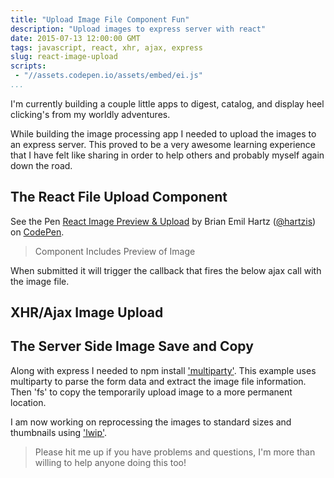 ```yaml
---
title: "Upload Image File Component Fun"
description: "Upload images to express server with react"
date: 2015-07-13 12:00:00 GMT
tags: javascript, react, xhr, ajax, express
slug: react-image-upload
scripts:
 - "//assets.codepen.io/assets/embed/ei.js"
...
```


I'm currently building a couple little apps to digest, catalog, and display heel clicking's from my worldly adventures.  


While building the image processing app I needed to upload the images to an express server. This proved to be a very awesome learning experience that I have felt like sharing in order to help others and probably myself again down the road.

## The React File Upload Component

<p data-height="436" data-theme-id="9092" data-slug-hash="VvNGZP" data-default-tab="result" data-user="hartzis" class='codepen'>See the Pen <a href='http://codepen.io/hartzis/pen/VvNGZP/'>React Image Preview & Upload</a> by Brian Emil Hartz (<a href='http://codepen.io/hartzis'>@hartzis</a>) on <a href='http://codepen.io'>CodePen</a>.</p>

<script src="https://gist.github.com/hartzis/0b77920380736f98e4f9.js"></script>

>Component Includes Preview of Image

When submitted it will trigger the callback that fires the below ajax call with the image file.

## XHR/Ajax Image Upload

<script src="https://gist.github.com/hartzis/093173bb0b82eaafa73b.js"></script>

## The Server Side Image Save and Copy

Along with express I needed to npm install ['multiparty'](https://www.npmjs.com/package/multiparty). This example uses multiparty to parse the form data and extract the image file information. Then 'fs' to copy the temporarily upload image to a more permanent location.

<script src="https://gist.github.com/hartzis/fb43721affdf9acd8555.js"></script>

I am now working on reprocessing the images to standard sizes and thumbnails using ['lwip'](https://github.com/EyalAr/lwip).

>Please hit me up if you have problems and questions, I'm more than willing to help anyone doing this too!
